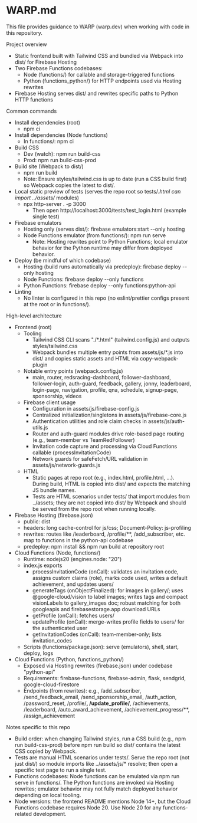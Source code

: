 # WARP.md

This file provides guidance to WARP (warp.dev) when working with code in this repository.

Project overview

- Static frontend built with Tailwind CSS and bundled via Webpack into dist/ for Firebase Hosting
- Two Firebase Functions codebases:
  - Node (functions/) for callable and storage-triggered functions
  - Python (functions_python/) for HTTP endpoints used via Hosting rewrites
- Firebase Hosting serves dist/ and rewrites specific paths to Python HTTP functions

Common commands

- Install dependencies (root)
  - npm ci
- Install dependencies (Node functions)
  - In functions/: npm ci
- Build CSS
  - Dev (watch): npm run build-css
  - Prod: npm run build-css-prod
- Build site (Webpack to dist/)
  - npm run build
  - Note: Ensure styles/tailwind.css is up to date (run a CSS build first) so Webpack copies the latest to dist/.
- Local static preview of tests (serves the repo root so tests/_.html can import ../assets/_ modules)
  - npx http-server . -p 3000
    - Then open http://localhost:3000/tests/test_login.html (example single test)
- Firebase emulators
  - Hosting only (serves dist/): firebase emulators:start --only hosting
  - Node Functions emulator (from functions/): npm run serve
    - Note: Hosting rewrites point to Python Functions; local emulator behavior for the Python runtime may differ from deployed behavior.
- Deploy (be mindful of which codebase)
  - Hosting (build runs automatically via predeploy): firebase deploy --only hosting
  - Node Functions: firebase deploy --only functions
  - Python Functions: firebase deploy --only functions:python-api
- Linting
  - No linter is configured in this repo (no eslint/prettier configs present at the root or in functions/).

High-level architecture

- Frontend (root)
  - Tooling
    - Tailwind CSS CLI scans "./\*.html" (tailwind.config.js) and outputs styles/tailwind.css
    - Webpack bundles multiple entry points from assets/js/\*.js into dist/ and copies static assets and HTML via copy-webpack-plugin
  - Notable entry points (webpack.config.js)
    - main, router, redsracing-dashboard, follower-dashboard, follower-login, auth-guard, feedback, gallery, jonny, leaderboard, login-page, navigation, profile, qna, schedule, signup-page, sponsorship, videos
  - Firebase client usage
    - Configuration in assets/js/firebase-config.js
    - Centralized initialization/singletons in assets/js/firebase-core.js
    - Authentication utilities and role claim checks in assets/js/auth-utils.js
    - Router and auth-guard modules drive role-based page routing (e.g., team-member vs TeamRedFollower)
    - Invitation code capture and processing via Cloud Functions callable (processInvitationCode)
    - Network guards for safeFetch/URL validation in assets/js/network-guards.js
  - HTML
    - Static pages at repo root (e.g., index.html, profile.html, ...). During build, HTML is copied into dist/ and expects the matching JS bundle names.
    - Tests are HTML scenarios under tests/ that import modules from ../assets; they are not copied into dist/ by Webpack and should be served from the repo root when running locally.
- Firebase Hosting (firebase.json)
  - public: dist
  - headers: long cache-control for js/css; Document-Policy: js-profiling
  - rewrites: routes like /leaderboard, /profile/\*\*, /add_subscriber, etc. map to functions in the python-api codebase
  - predeploy: npm install && npm run build at repository root
- Cloud Functions (Node, functions/)
  - Runtime: nodejs20 (engines.node: "20")
  - index.js exports
    - processInvitationCode (onCall): validates an invitation code, assigns custom claims (role), marks code used, writes a default achievement, and updates users/<uid>
    - generateTags (onObjectFinalized): for images in gallery/; uses @google-cloud/vision to label images; writes tags and compact visionLabels to gallery_images doc; robust matching for both googleapis and firebasestorage.app download URLs
    - getProfile (onCall): fetches users/<uid>
    - updateProfile (onCall): merge-writes profile fields to users/<uid> for the authenticated user
    - getInvitationCodes (onCall): team-member-only; lists invitation_codes
  - Scripts (functions/package.json): serve (emulators), shell, start, deploy, logs
- Cloud Functions (Python, functions_python/)
  - Exposed via Hosting rewrites (firebase.json) under codebase "python-api"
  - Requirements: firebase-functions, firebase-admin, flask, sendgrid, google-cloud-firestore
  - Endpoints (from rewrites): e.g., /add_subscriber, /send_feedback_email, /send_sponsorship_email, /auth_action, /password_reset, /profile/**, /update_profile/**, /achievements, /leaderboard, /auto_award_achievement, /achievement_progress/\*\*, /assign_achievement

Notes specific to this repo

- Build order: when changing Tailwind styles, run a CSS build (e.g., npm run build-css-prod) before npm run build so dist/ contains the latest CSS copied by Webpack.
- Tests are manual HTML scenarios under tests/. Serve the repo root (not just dist/) so module imports like ../assets/js/\* resolve; then open a specific test page to run a single test.
- Functions codebases: Node functions can be emulated via npm run serve in functions/. The Python functions are invoked via Hosting rewrites; emulator behavior may not fully match deployed behavior depending on local tooling.
- Node versions: the frontend README mentions Node 14+, but the Cloud Functions codebase requires Node 20. Use Node 20 for any functions-related development.
